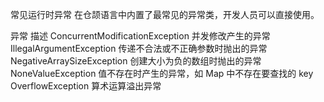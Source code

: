 常见运行时异常
在仓颉语言中内置了最常见的异常类，开发人员可以直接使用。

异常	描述
ConcurrentModificationException	并发修改产生的异常
IllegalArgumentException	传递不合法或不正确参数时抛出的异常
NegativeArraySizeException	创建大小为负的数组时抛出的异常
NoneValueException	值不存在时产生的异常，如 Map 中不存在要查找的 key
OverflowException	算术运算溢出异常